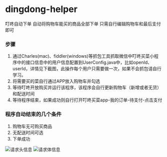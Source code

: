 # dingdong-helper
叮咚自动下单 自动将购物车能买的商品全部下单 只需自行编辑购物车和最后支付即可

### 步骤
1. 通过Charles(mac)、fiddler(windows)等抓包工具抓取微信中叮咚买菜小程序中的接口信息中的用户信息配置到UserConfig.java中，比如openId、userId，详情见下截图，此操作每个用户只需要做一次，如果不会抓包请自行学习。
2. 将需要买的菜自行通过APP放入购物车并勾选
3. 等待叮咚开放购买并运行该程序，该程序会自行更新购物车（新增或者无货）和配送时间
4. 等待程序结束，如果成功则自行打开叮咚买菜app-我的订单-待支付-点击支付

### 程序自动结束的几个条件
1. 购物车无可购买商品
2. 无配送时间可选
3. 下单成功


![请求头信息](https://github.com/JannsenYang/dingdong-helper/blob/5b72bee57c06c48174b639658ab94d765b744274/headers.jpeg)
![请求体信息](https://github.com/JannsenYang/dingdong-helper/blob/5b72bee57c06c48174b639658ab94d765b744274/body.jpeg)
